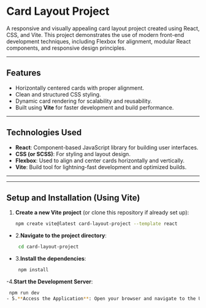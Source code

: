 # Card Layout Project

A responsive and visually appealing card layout project created using React, CSS, and Vite. This project demonstrates the use of modern front-end development techniques, including Flexbox for alignment, modular React components, and responsive design principles.

---

## Features

- Horizontally centered cards with proper alignment.
- Clean and structured CSS styling.
- Dynamic card rendering for scalability and reusability.
- Built using **Vite** for faster development and build performance.

---

## Technologies Used

- **React**: Component-based JavaScript library for building user interfaces.
- **CSS (or SCSS)**: For styling and layout design.
- **Flexbox**: Used to align and center cards horizontally and vertically.
- **Vite**: Build tool for lightning-fast development and optimized builds.

---

---

## Setup and Installation (Using Vite)

1. **Create a new Vite project** (or clone this repository if already set up):
   ```bash
   npm create vite@latest card-layout-project --template react
- 2.**Navigate to the project directory**:
  ```bash
   cd card-layout-project
- 3.**Install the dependencies**:
  ```bash
   npm install
-4.**Start the Development Server**: 
   ```bash
    npm run dev
- 5.**Access the Application**: Open your browser and navigate to the URL provided (typically http://localhost:5173).
